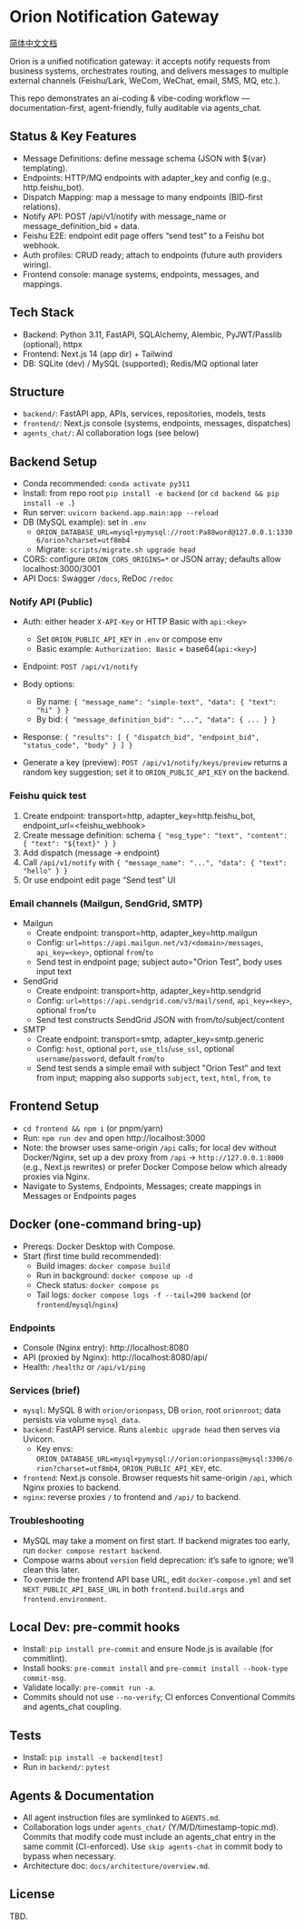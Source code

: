 # Orion Notification Gateway

[简体中文文档](README.zh-CN.md)

Orion is a unified notification gateway: it accepts notify requests from business systems, orchestrates routing, and delivers messages to multiple external channels (Feishu/Lark, WeCom, WeChat, email, SMS, MQ, etc.).

This repo demonstrates an ai-coding & vibe-coding workflow — documentation-first, agent-friendly, fully auditable via agents_chat.

## Status & Key Features

- Message Definitions: define message schema (JSON with ${var} templating).
- Endpoints: HTTP/MQ endpoints with adapter_key and config (e.g., http.feishu_bot).
- Dispatch Mapping: map a message to many endpoints (BID-first relations).
- Notify API: POST /api/v1/notify with message_name or message_definition_bid + data.
- Feishu E2E: endpoint edit page offers “send test” to a Feishu bot webhook.
- Auth profiles: CRUD ready; attach to endpoints (future auth providers wiring).
- Frontend console: manage systems, endpoints, messages, and mappings.

## Tech Stack

- Backend: Python 3.11, FastAPI, SQLAlchemy, Alembic, PyJWT/Passlib (optional), httpx
- Frontend: Next.js 14 (app dir) + Tailwind
- DB: SQLite (dev) / MySQL (supported); Redis/MQ optional later

## Structure

- `backend/`: FastAPI app, APIs, services, repositories, models, tests
- `frontend/`: Next.js console (systems, endpoints, messages, dispatches)
- `agents_chat/`: AI collaboration logs (see below)

## Backend Setup

- Conda recommended: `conda activate py311`
- Install: from repo root `pip install -e backend` (or `cd backend && pip install -e .`)
- Run server: `uvicorn backend.app.main:app --reload`
- DB (MySQL example): set in `.env`
  - `ORION_DATABASE_URL=mysql+pymysql://root:Pa88word@127.0.0.1:13306/orion?charset=utf8mb4`
  - Migrate: `scripts/migrate.sh upgrade head`
- CORS: configure `ORION_CORS_ORIGINS=*` or JSON array; defaults allow localhost:3000/3001
- API Docs: Swagger `/docs`, ReDoc `/redoc`

### Notify API (Public)

- Auth: either header `X-API-Key` or HTTP Basic with `api:<key>`
  - Set `ORION_PUBLIC_API_KEY` in `.env` or compose env
  - Basic example: `Authorization: Basic` + base64(`api:<key>`)
- Endpoint: `POST /api/v1/notify`
- Body options:
  - By name: `{ "message_name": "simple-text", "data": { "text": "hi" } }`
  - By bid: `{ "message_definition_bid": "...", "data": { ... } }`
- Response: `{ "results": [ { "dispatch_bid", "endpoint_bid", "status_code", "body" } ] }`

- Generate a key (preview): `POST /api/v1/notify/keys/preview` returns a random key suggestion; set it to `ORION_PUBLIC_API_KEY` on the backend.

### Feishu quick test

1. Create endpoint: transport=http, adapter_key=http.feishu_bot, endpoint_url=<feishu_webhook>
2. Create message definition: schema `{ "msg_type": "text", "content": { "text": "${text}" } }`
3. Add dispatch (message -> endpoint)
4. Call `/api/v1/notify` with `{ "message_name": "...", "data": { "text": "hello" } }`
5. Or use endpoint edit page “Send test” UI

### Email channels (Mailgun, SendGrid, SMTP)

- Mailgun
  - Create endpoint: transport=http, adapter_key=http.mailgun
  - Config: `url=https://api.mailgun.net/v3/<domain>/messages`, `api_key=<key>`, optional `from`/`to`
  - Send test in endpoint page; subject auto="Orion Test", body uses input text
- SendGrid
  - Create endpoint: transport=http, adapter_key=http.sendgrid
  - Config: `url=https://api.sendgrid.com/v3/mail/send`, `api_key=<key>`, optional `from`/`to`
  - Send test constructs SendGrid JSON with from/to/subject/content
- SMTP
  - Create endpoint: transport=smtp, adapter_key=smtp.generic
  - Config: `host`, optional `port`, `use_tls`/`use_ssl`, optional `username`/`password`, default `from`/`to`
  - Send test sends a simple email with subject "Orion Test" and text from input; mapping also supports `subject`, `text`, `html`, `from`, `to`

## Frontend Setup

- `cd frontend && npm i` (or pnpm/yarn)
- Run: `npm run dev` and open http://localhost:3000
- Note: the browser uses same-origin `/api` calls; for local dev without Docker/Nginx, set up a dev proxy from `/api` → `http://127.0.0.1:8000` (e.g., Next.js rewrites) or prefer Docker Compose below which already proxies via Nginx.
- Navigate to Systems, Endpoints, Messages; create mappings in Messages or Endpoints pages

## Docker (one‑command bring‑up)

- Prereqs: Docker Desktop with Compose.
- Start (first time build recommended):
  - Build images: `docker compose build`
  - Run in background: `docker compose up -d`
  - Check status: `docker compose ps`
  - Tail logs: `docker compose logs -f --tail=200 backend` (or `frontend`/`mysql`/`nginx`)

### Endpoints

- Console (Nginx entry): http://localhost:8080
- API (proxied by Nginx): http://localhost:8080/api/
- Health: `/healthz` or `/api/v1/ping`

### Services (brief)

- `mysql`: MySQL 8 with `orion/orionpass`, DB `orion`, root `orionroot`; data persists via volume `mysql_data`.
- `backend`: FastAPI service. Runs `alembic upgrade head` then serves via Uvicorn.
  - Key envs: `ORION_DATABASE_URL=mysql+pymysql://orion:orionpass@mysql:3306/orion?charset=utf8mb4`, `ORION_PUBLIC_API_KEY`, etc.
- `frontend`: Next.js console. Browser requests hit same-origin `/api`, which Nginx proxies to backend.
- `nginx`: reverse proxies `/` to frontend and `/api/` to backend.

### Troubleshooting

- MySQL may take a moment on first start. If backend migrates too early, run `docker compose restart backend`.
- Compose warns about `version` field deprecation: it’s safe to ignore; we’ll clean this later.
- To override the frontend API base URL, edit `docker-compose.yml` and set `NEXT_PUBLIC_API_BASE_URL` in both `frontend.build.args` and `frontend.environment`.

## Local Dev: pre-commit hooks

- Install: `pip install pre-commit` and ensure Node.js is available (for commitlint).
- Install hooks: `pre-commit install` and `pre-commit install --hook-type commit-msg`.
- Validate locally: `pre-commit run -a`.
- Commits should not use `--no-verify`; CI enforces Conventional Commits and agents_chat coupling.

## Tests

- Install: `pip install -e backend[test]`
- Run in `backend/`: `pytest`

## Agents & Documentation

- All agent instruction files are symlinked to `AGENTS.md`.
- Collaboration logs under `agents_chat/` (Y/M/D/timestamp-topic.md). Commits that modify code must include an agents_chat entry in the same commit (CI-enforced). Use `skip agents-chat` in commit body to bypass when necessary.
- Architecture doc: `docs/architecture/overview.md`.

## License

TBD.
